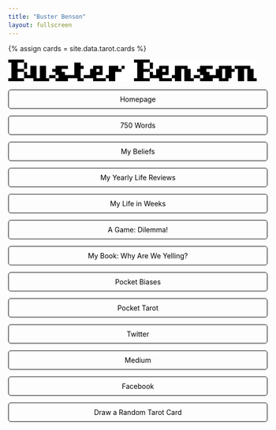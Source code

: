 ```yaml
---
title: "Buster Benson"
layout: fullscreen
---
```


{% assign cards = site.data.tarot.cards %}

<style>
a.button {
  -webkit-appearance: button;
  -moz-appearance: button;
  appearance: button;
  text-decoration: none;
  color: initial;
  width: 100%;
  padding: 10px;
  border: 1px solid #000;
  border-radius: 5px;
  text-align: center;
}
a:hover.button {
	border-color: #cca;
	background-color: #ffc;
	color: #000;
}
</style>

<p><a href='/'><img src='/assets/images/busterbenson.png' /></a>

<p><a href='/' class='button'>Homepage</a></p>

<p><a href='https://750words.com' class='button'>750 Words</a></p>

<p><a href='https://paper.dropbox.com/doc/Codex-Vitae--A1OJaE9fBGp9BpUxOd7QP3S4AQ-rRJ8akyi4ky4Sdc8CQscV' class='button'>My Beliefs</a></p>

<p><a href='https://paper.dropbox.com/doc/Annual-Reviews--BSMaBw~H4CXN22Q5AEF7KPmKAg-u0nwfC4elqUCSm5nHbvOH' class='button'>My Yearly Life Reviews</a></p>

<p><a href='https://notes.busterbenson.com/life-in-weeks' class='button'>My Life in Weeks</a></p>

<p><a href='https://docs.google.com/presentation/d/e/2PACX-1vRCsFi2wJmhYlXPWlHjO1VLOEKrOJvvng1NEgFrBVzrHhAuZ0wIuxmAYUnp3cmVlu5Ov7H1R2s4_ROz/pub?start=true&loop=true&delayms=10000&slide=id.geef698a471_0_92' class='button'>A Game: Dilemma!</a></p>

<p><a href='https://busterbenson.com/whyareweyelling/' class='button'>My Book: Why Are We Yelling?</a></p>

<p><a href='https://pocket-biases.glideapp.io/' class='button'>Pocket Biases</a></p>

<p><a href='/tarot' class='button'>Pocket Tarot</a></p>

<p><a href='https://twitter.com/buster/' class='button'>Twitter</a></p>

<p><a href='https://medium.com/@buster/' class='button'>Medium</a></p>

<p><a href='https://facebook.com/busterbenson/' class='button'>Facebook</a></p>

<p><a href='javascript:goto_random_card();' class='button'>Draw a Random Tarot Card</a></p>


<script>
function goto_random_card() {
  var cards = [{% for c in cards  %}'{{c}}',{% endfor %}];
  var random_card = cards[Math.floor(Math.random() * cards.length)];
  window.location.href = "/tarot/"+random_card;
}
</script>